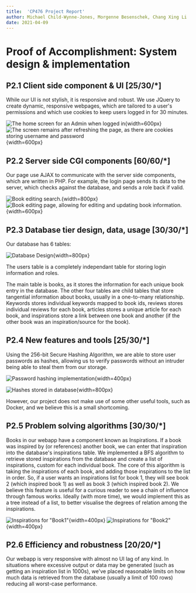 ```yaml
---
title:  'CP476 Project Report'
author: Michael Child-Wynne-Jones, Morgenne Besenschek, Chang Xing Li
date: 2021-04-09
---
```


# Proof of Accomplishment: System design & implementation
## P2.1 Client side component & UI           [25/30/\*]
While our UI is not stylish, it is responsive and robust.
We use JQuery to create dynamic, responsive webpages, which are tailored to a user's permissions and which use cookies to keep users logged in for 30 minutes.

![The home screen for an Admin when logged in](images/admin_screen.png){width=600px}
![The screen remains after refreshing the page, as there are cookies storing username and password](images/admin_screen_cookie.png){width=600px}

## P2.2 Server side CGI components           [60/60/\*]
Our page use AJAX to communicate with the server side components, which are written in PHP. For example, the login page sends its data to the server, which checks against the database, and sends a role back if valid.

![Book editing search.](images/edit_book_search.png){width=800px}
![Book editing page, allowing for editing and updating book information.](images/edit_book_result.png){width=600px}

## P2.3 Database tier design, data, usage    [30/30/\*]
Our database has 6 tables:

![Database Design](images/database_design.png){width=800px}

The users table is a completely independant table for storing login information and roles.

The main table is books, as it stores the information for each unique book entry in the database. The other four tables are child tables that store tangential information about books, usually in a one-to-many relationship. Keywords stores individual keywords mapped to book ids, reviews stores individual reviews for each book, articles stores a unique article for each book, and inspirations store a link between one book and another (if the other book was an inspiration/source for the book).

## P2.4 New features and tools               [25/30/\*]
Using the 256-bit Secure Hashing Algorithm, we are able to store user passwords as hashes, 
allowing us to verify passwords without an intruder being able to steal them from our storage.

![Password hashing implementation](images/password_secure_storage1.png){width=400px}

![Hashes stored in database](images/password_secure_storage2.png){width=800px}

However, our project does not make use of some other useful tools, such as Docker, and we believe this is a small shortcoming.

## P2.5 Problem solving algorithms           [30/30/\*]

Books in our webapp have a component known as Inspirations.
If a book was inspired by (or references) another book, we can enter that inspiration into the database's inspirations table.
We implemented a BFS algorithm to retrieve stored inspirations from the database and create a list of inspirations, custom for each individual book.
The core of this algorithm is taking the inspirations of each book, and adding those inspirations to the list in order.
So, if a user wants an inspirations list for book 1, they will see book 2 (which inspired book 1) as well as book 3 (which inspired book 2).
We believe this feature is useful for a curious reader to see a chain of influence through famous works.
Ideally (with more time), we would implement this as a tree instead of a list, to better visualise the degrees of relation among the inspirations.

![Inspirations for "Book1"](images/user_book_search_inspirations.png){width=400px}
![Inspirations for "Book2"](images/user_book_search_inspirations2.png){width=400px}

## P2.6 Efficiency and robustness            [20/20/\*]
 Our webapp is very responsive with almost no UI lag of any kind. In situations where excessive output or data may be generated (such as getting an inspiration list in 1000s), we've placed reasonable limits on how much data is retrieved from the database (usually a limit of 100 rows) reducing all worst-case performance.